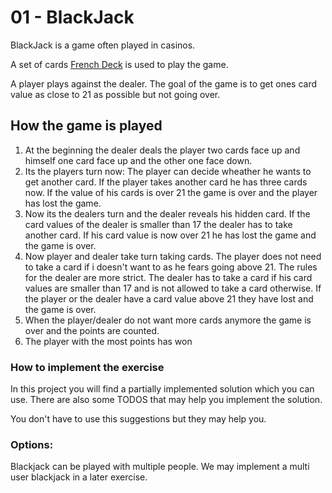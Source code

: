 # 01 -  BlackJack

BlackJack is a game often played in casinos.

A set of cards [French Deck](https://en.wikipedia.org/wiki/French_playing_cards) is used to play the game.

A player plays against the dealer. The goal of the game is to get ones card value as close to 21 as possible but not going over.

## How the game is played

1. At the beginning the dealer deals the player two cards face up and himself one card face up and the other one face down.
2. Its the players turn now: The player can decide wheather
   he wants to get another card. If the player takes another card he has three cards now. If the value of his cards is over 21 the game is over and the player has lost the game.
3. Now its the dealers turn and the dealer reveals his
   hidden card. If the card values of the dealer is smaller
   than 17 the dealer has to take another card. If his card
   value is now over 21 he has lost the game and the game is over.
4. Now player and dealer take turn taking cards. The player does not need to take a card if i doesn't want to as he fears going above 21. The rules for the dealer are more strict. The dealer has to take a card if his card values are smaller than 17 and is not allowed to take a card otherwise. If the player or the dealer have a card value above 21 they have lost and the game is over.
5. When the player/dealer do not want more cards anymore the game is over and the points are counted.
6. The player with the most points has won

### How to implement the exercise
In this project you will find a partially implemented solution which you can use. There are also some TODOS that may help you implement the solution.

You don't have to use this suggestions but they may help you.


### Options:
Blackjack can be played with multiple people. We may implement a multi user blackjack in a later exercise.